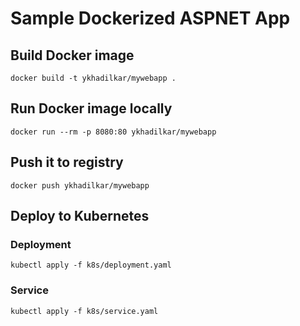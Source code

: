 # Sample Dockerized ASPNET App
## Build Docker image
```docker build -t ykhadilkar/mywebapp .```

## Run Docker image locally
```docker run --rm -p 8080:80 ykhadilkar/mywebapp```

## Push it to registry
```docker push ykhadilkar/mywebapp```

## Deploy to Kubernetes

### Deployment
```kubectl apply -f k8s/deployment.yaml```

### Service
```kubectl apply -f k8s/service.yaml```